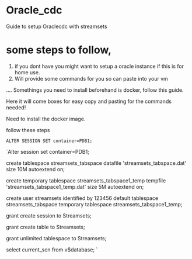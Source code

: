 # Oracle_cdc
Guide to setup Oraclecdc with streamsets

# some steps to follow, 
1. if you dont have you might want to setup a oracle instance if this is for home use. 
2. Will provide some commands for you so can paste into your vm


.... Somethings you need to install beforehand is docker, follow this guide.


Here it will come boxes for easy copy and pasting for the commands needed!


Need to install the docker image.

follow these steps 



`ALTER SESSION SET container=PDB1;`

`Alter session set container=PDB1;

create tablespace streamsets_tabspace datafile 'streamsets_tabspace.dat' size 10M autoextend on;

create temporary tablespace streamsets_tabspace1_temp tempfile 'streamsets_tabspace1_temp.dat' size 5M autoextend on;

create user streamsets identified by 123456 default tablespace streamsets_tabspace temporary tablespace streamsets_tabspace1_temp;

grant create session to Streamsets;

grant create table to Streamsets;

grant unlimited tablespace to Streamsets;

select current_scn from v$database; `

